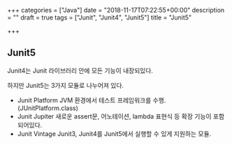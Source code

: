 +++
categories = ["Java"]
date = "2018-11-17T07:22:55+00:00"
description = ""
draft = true
tags = ["Junit", "Junit4", "Junit5"]
title = "Junit5"

+++
## Junit5

Junit4는 Junit 라이브러리 안에 모든 기능이 내장되있다.

하지만 Junit5는 3가지 모듈로 나누어져 있다.

* Junit Platform JVM 환경에서 테스트 프레임워크를 수행. (JUnitPlatform.class)
* Junit Jupiter 새로운 assert문, 어노테이션, lambda 표현식 등 확장 기능이 포함되어있다.
* Junit Vintage Junit3, Junit4를 Junit5에서 실행할 수 있게 지원하는 모듈.